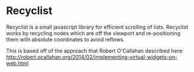 # Recyclist

Recyclist is a small javascript library for efficient scrolling of lists. Recyclist works by recycling nodes which are off the viewport and re-positioning them with absolute coordinates to avoid reflows.

This is based off of the approach that Robert O'Callahan described here: http://robert.ocallahan.org/2014/02/implementing-virtual-widgets-on-web.html